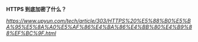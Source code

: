 **HTTPS 到底加密了什么？**

*https://www.upyun.com/tech/article/303/HTTPS%20%E5%88%B0%E5%BA%95%E5%8A%A0%E5%AF%86%E4%BA%86%E4%BB%80%E4%B9%88%EF%BC%9F.html*